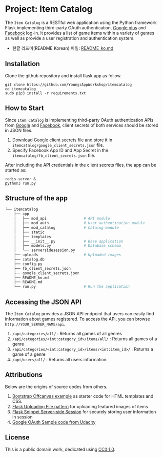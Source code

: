 # Project: Item Catalog

The `Item Catalog` is a RESTful web application using the Python framework Flask implementing third-party OAuth authentication, [Google plus](https://developers.google.com/identity/protocols/OAuth2) and [Facebook](https://developers.facebook.com/docs/facebook-login/web) log-in. It provides a list of game items within a variety of genres as well as provide a user registration and authentication system.

- 한글 리드미(README Korean) 파일: [README_ko.md](https://github.com/YoungsAppWorkshop/itemcatalog/blob/master/README_ko.md)

## Installation
Clone the github repository and install flask app as follow.

```
git clone https://github.com/YoungsAppWorkshop/itemcatalog
cd itemcatalog
sudo pip3 install -r requirements.txt
```

## How to Start
Since `Item Catalog` is implementing third-party OAuth authentication APIs from [Google](https://developers.google.com/identity/protocols/OAuth2) and [Facebook](https://developers.facebook.com/docs/facebook-login/web), client secrets of both services should be stored in JSON files.

1. Download Google client secrets file and store it in `itemcatalog/google_client_secrets.json` file.
2. Specify Facebook App ID and App Secret in the `itemcatalog/fb_client_secrets.json` file.

After including the API credentials in the client secrets files, the app can be started as:

```
redis-server &
python3 run.py
```

## Structure of the app
```bash
└── itemcatalog
    ├── app
    │   ├── mod_api                 # API module
    │   ├── mod_auth                # User authentication module
    │   ├── mod_catalog             # Catalog module
    │   ├── static
    │   ├── templates
    │   ├── __init__.py             # Base application
    │   ├── models.py               # Database schema
    │   └── serversidesession.py
    ├── uploads                     # Uploaded images
    ├── catalog.db
    ├── config.py
    ├── fb_client_secrets.json
    ├── google_client_secrets.json
    ├── README_ko.md
    ├── README.md
    └── run.py                      # Run the application
```

## Accessing the JSON API
The `Item Catalog` provides a JSON API endpoint that users can easily find information about games registered. To access the API, you can browse `http://YOUR_SERVER_NAME/api`.

1. `/api/categories/all/` : Returns all games of all genres
2. `/api/categories/<int:category_id>/items/all/` : Returns all games of a genre
3. `/api/categories/<int:category_id>/items/<int:item_id>/` : Returns a game of a genre
3. `/api/users/all/` : Returns all users information

## Attributions
Below are the origins of source codes from others.
1. [Bootstrap Offcanvas example](https://v4-alpha.getbootstrap.com/examples/offcanvas/)  as starter code for HTML templates and CSS.
2. [Flask Uploading File pattern](http://flask.pocoo.org/docs/0.12/patterns/fileuploads/) for uploading featured images of items
3. [Flask Snippet Server-side Session](http://flask.pocoo.org/snippets/75/) for securely storing user information in session
4. [Google OAuth Sample code from Udacity](https://github.com/udacity/OAuth2.0)

## License
This is a public domain work, dedicated using
[CC0 1.0](https://creativecommons.org/publicdomain/zero/1.0/).
